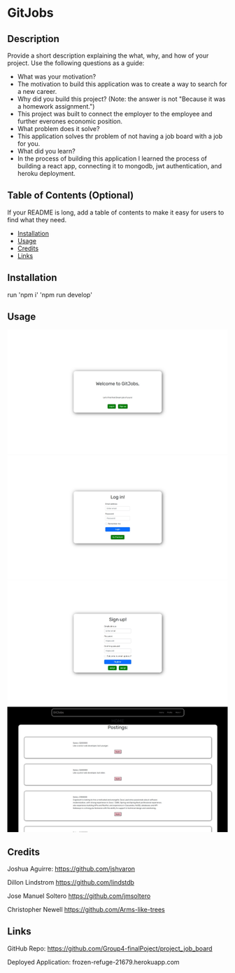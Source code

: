 # GitJobs

## Description

Provide a short description explaining the what, why, and how of your project. Use the following questions as a guide:

- What was your motivation?
- The motivation to build this application was to create a way to search for a new career.
- Why did you build this project? (Note: the answer is not "Because it was a homework assignment.")
- This project was built to connect the employer to the employee and further everones economic position.
- What problem does it solve?
- This application solves thr problem of not having a job board with a job for you.
- What did you learn?
- In the process of building this application I learned the process of building a react app, connecting it to mongodb, jwt authentication, and heroku deployment.

## Table of Contents (Optional)

If your README is long, add a table of contents to make it easy for users to find what they need.

- [Installation](#installation)
- [Usage](#usage)
- [Credits](#credits)
- [Links](#links)

## Installation

run 'npm i' 'npm run develop'

## Usage

![Welcome](Assets/welcomeScreenShot.jpg)
![login](Assets/Login.jpg)
![signup](Assets/SignUp.jpg)
![homepage](Assets/HomePage.jpg)


## Credits
Joshua Aguirre:
https://github.com/jshvaron

Dillon Lindstrom
https://github.com/lindstdb

Jose Manuel Soltero
https://github.com/jmsoltero

Christopher Newell
https://github.com/Arms-like-trees


## Links

GitHub Repo: https://github.com/Group4-finalPoject/project_job_board

Deployed Application: frozen-refuge-21679.herokuapp.com

